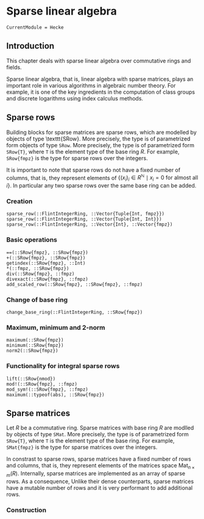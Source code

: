 # Sparse linear algebra

```@meta
CurrentModule = Hecke
```

## Introduction

This chapter deals with sparse linear algebra over commutative rings and fields.

Sparse linear algebra, that is, linear algebra with sparse matrices, 
plays an important role in various algorithms in algebraic number theory. For
example, it is one of the key ingredients in the computation of class groups
and discrete logarithms using index calculus methods.

## Sparse rows

Building blocks for sparse matrices are sparse rows, which are modelled by
objects of type \texttt{SRow}. More precisely, the type is of parametrized form
objects of type `SRow`. More precisely, the type is of parametrized form
`SRow{T}`, where `T` is the element type of the base ring $R$. For example,
`SRow{fmpz}` is the type for sparse rows over the integers.

It is important to note that sparse rows do not have a fixed number of columns,
that is, they represent elements of
$\{ (x_i)_i \in R^{\mathbb{N}} \mid x_i = 0 \text{ for almost all }i\}$.
In particular any two sparse rows over the same base ring can be added.

### Creation

```@docs
sparse_row(::FlintIntegerRing, ::Vector{Tuple{Int, fmpz}})
sparse_row(::FlintIntegerRing, ::Vector{Tuple{Int, Int}})
sparse_row(::FlintIntegerRing, ::Vector{Int}, ::Vector{fmpz})
```

### Basic operations

```@docs
==(::SRow{fmpz}, ::SRow{fmpz})
+(::SRow{fmpz}, ::SRow{fmpz})
getindex(::SRow{fmpz}, ::Int)
*(::fmpz, ::SRow{fmpz})
div(::SRow{fmpz}, ::fmpz)
divexact(::SRow{fmpz}, ::fmpz)
add_scaled_row(::SRow{fmpz}, ::SRow{fmpz}, ::fmpz)
```

### Change of base ring

```@docs
change_base_ring(::FlintIntegerRing, ::SRow{fmpz})
```

### Maximum, minimum and 2-norm

```@docs
maximum(::SRow{fmpz})
minimum(::SRow{fmpz})
norm2(::SRow{fmpz})
```

### Functionality for integral sparse rows

```@docs
lift(::SRow{nmod})
mod!(::SRow{fmpz}, ::fmpz)
mod_sym!(::SRow{fmpz}, ::fmpz)
maximum(::typeof(abs), ::SRow{fmpz})
```

## Sparse matrices

Let $R$ be a commutative ring. Sparse matrices with base ring $R$ are modlled by
objects of type `SMat`. More precisely, the type is of parametrized form `SRow{T}`, where `T` is the element type of the base ring.
For example, `SMat{fmpz}` is the type for sparse matrices over the integers.

In constrast to sparse rows, sparse matrices have a fixed number of rows and columns,
that is, they represent elements of the matrices space $\mathrm{Mat}_{n\times m}(R)$.
Internally, sparse matrices are implemented as an array of sparse rows. 
As a consequence, Unlike their dense counterparts, sparse matrices have a mutable number of rows and it is very performant to add additional rows.

### Construction

